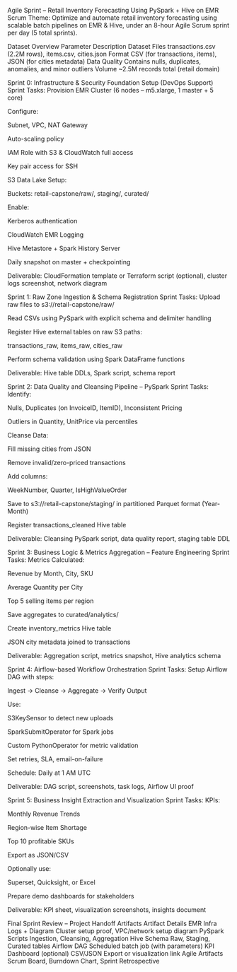 Agile Sprint – Retail Inventory Forecasting Using PySpark + Hive on EMR
Scrum Theme: Optimize and automate retail inventory forecasting using scalable batch pipelines on EMR & Hive, under an 8-hour Agile Scrum sprint per day (5 total sprints).

Dataset Overview
Parameter
Description
Dataset Files
transactions.csv (2.2M rows), items.csv, cities.json
Format
CSV (for transactions, items), JSON (for cities metadata)
Data Quality
Contains nulls, duplicates, anomalies, and minor outliers
Volume
~2.5M records total (retail domain)


 Sprint 0: Infrastructure & Security Foundation Setup (DevOps Support)
 Sprint Tasks:
Provision EMR Cluster (6 nodes – m5.xlarge, 1 master + 5 core)


Configure:


Subnet, VPC, NAT Gateway


Auto-scaling policy


IAM Role with S3 & CloudWatch full access


Key pair access for SSH


S3 Data Lake Setup:


Buckets: retail-capstone/raw/, staging/, curated/


Enable:


Kerberos authentication


CloudWatch EMR Logging


Hive Metastore + Spark History Server


Daily snapshot on master + checkpointing


   Deliverable: CloudFormation template or Terraform script (optional), cluster logs screenshot, network diagram

 Sprint 1: Raw Zone Ingestion & Schema Registration
 Sprint Tasks:
Upload raw files to s3://retail-capstone/raw/


Read CSVs using PySpark with explicit schema and delimiter handling


Register Hive external tables on raw S3 paths:


transactions_raw, items_raw, cities_raw


Perform schema validation using Spark DataFrame functions


   Deliverable: Hive table DDLs, Spark script, schema report

 Sprint 2: Data Quality and Cleansing Pipeline – PySpark
 Sprint Tasks:
Identify:


Nulls, Duplicates (on InvoiceID, ItemID), Inconsistent Pricing


Outliers in Quantity, UnitPrice via percentiles


Cleanse Data:


Fill missing cities from JSON


Remove invalid/zero-priced transactions


Add columns:


WeekNumber, Quarter, IsHighValueOrder


Save to s3://retail-capstone/staging/ in partitioned Parquet format (Year-Month)


Register transactions_cleaned Hive table


   Deliverable: Cleansing PySpark script, data quality report, staging table DDL

 Sprint 3: Business Logic & Metrics Aggregation – Feature Engineering
 Sprint Tasks:
Metrics Calculated:


Revenue by Month, City, SKU


Average Quantity per City


Top 5 selling items per region


Save aggregates to curated/analytics/


Create inventory_metrics Hive table


JSON city metadata joined to transactions


   Deliverable: Aggregation script, metrics snapshot, Hive analytics schema

 Sprint 4: Airflow-based Workflow Orchestration
 Sprint Tasks:
Setup Airflow DAG with steps:


Ingest → Cleanse → Aggregate → Verify Output


Use:


S3KeySensor to detect new uploads


SparkSubmitOperator for Spark jobs


Custom PythonOperator for metric validation


Set retries, SLA, email-on-failure


Schedule: Daily at 1 AM UTC


   Deliverable: DAG script, screenshots, task logs, Airflow UI proof

 Sprint 5: Business Insight Extraction and Visualization
 Sprint Tasks:
KPIs:


Monthly Revenue Trends


Region-wise Item Shortage


Top 10 profitable SKUs


Export as JSON/CSV


Optionally use:


Superset, Quicksight, or Excel


Prepare demo dashboards for stakeholders


   Deliverable: KPI sheet, visualization screenshots, insights document

 Final Sprint Review – Project Handoff Artifacts
Artifact
Details
   EMR Infra Logs + Diagram
Cluster setup proof, VPC/network setup diagram
   PySpark Scripts
Ingestion, Cleansing, Aggregation
   Hive Schema
Raw, Staging, Curated tables
   Airflow DAG
Scheduled batch job (with parameters)
   KPI Dashboard (optional)
CSV/JSON Export or visualization link
   Agile Artifacts
Scrum Board, Burndown Chart, Sprint Retrospective


